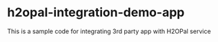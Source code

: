 # h2opal-integration-demo-app
This is a sample code for integrating 3rd party app with H2OPal service
